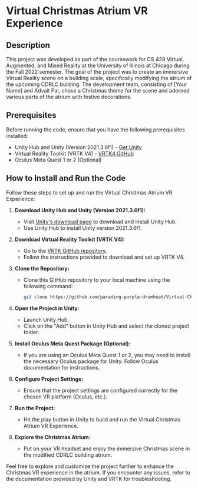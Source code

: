 # Virtual Christmas Atrium VR Experience

## Description

This project was developed as part of the coursework for CS 428 Virtual, Augmented, and Mixed Reality at the University of Illinois at Chicago during the Fall 2022 semester. The goal of the project was to create an immersive Virtual Reality scene on a building scale, specifically modifying the atrium of the upcoming CDRLC building. The development team, consisting of [Your Name] and Advait Pai, chose a Christmas theme for the scene and adorned various parts of the atrium with festive decorations.

## Prerequisites

Before running the code, ensure that you have the following prerequisites installed:

- Unity Hub and Unity (Version 2021.3.6f1) - [Get Unity](https://unity3d.com/get-unity/download)
- Virtual Reality Toolkit (VRTK V4) - [VRTK4 GitHub](https://github.com/ExtendRealityLtd/VRTK)
- Oculus Meta Quest 1 or 2 (Optional)

## How to Install and Run the Code

Follow these steps to set up and run the Virtual Christmas Atrium VR Experience:

1. **Download Unity Hub and Unity (Version 2021.3.6f1):**
   - Visit [Unity's download page](https://unity3d.com/get-unity/download) to download and install Unity Hub.
   - Use Unity Hub to install Unity version 2021.3.6f1.

2. **Download Virtual Reality Toolkit (VRTK V4):**
   - Go to the [VRTK GitHub repository](https://github.com/ExtendRealityLtd/VRTK).
   - Follow the instructions provided to download and set up VRTK V4.

3. **Clone the Repository:**
   - Clone this GitHub repository to your local machine using the following command:
     ```bash
     git clone https://github.com/parading-purple-drumhead/Virtual-Christmas-Atrium-VR-Experience.git
     ```

4. **Open the Project in Unity:**
   - Launch Unity Hub.
   - Click on the "Add" button in Unity Hub and select the cloned project folder.

5. **Install Oculus Meta Quest Package (Optional):**
   - If you are using an Oculus Meta Quest 1 or 2, you may need to install the necessary Oculus package for Unity. Follow Oculus documentation for instructions.

6. **Configure Project Settings:**
   - Ensure that the project settings are configured correctly for the chosen VR platform (Oculus, etc.).

7. **Run the Project:**
   - Hit the play button in Unity to build and run the Virtual Christmas Atrium VR Experience.

8. **Explore the Christmas Atrium:**
   - Put on your VR headset and enjoy the immersive Christmas scene in the modified CDRLC building atrium.

Feel free to explore and customize the project further to enhance the Christmas VR experience in the atrium. If you encounter any issues, refer to the documentation provided by Unity and VRTK for troubleshooting.
